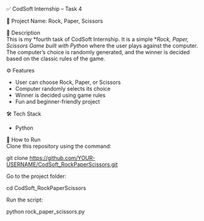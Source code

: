 ✅ CodSoft Internship – Task 4  

📝 Project Name: Rock, Paper, Scissors  

📌 Description  
This is my *fourth task of CodSoft Internship. It is a simple **Rock, Paper, Scissors Game built with Python* where the user plays against the computer. The computer’s choice is randomly generated, and the winner is decided based on the classic rules of the game.  

⚙ Features  
- User can choose Rock, Paper, or Scissors  
- Computer randomly selects its choice  
- Winner is decided using game rules  
- Fun and beginner-friendly project  

🛠 Tech Stack  
- Python  

🚀 How to Run  
Clone this repository using the command:  

git clone https://github.com/YOUR-USERNAME/CodSoft_RockPaperScissors.git 

Go to the project folder:

cd CodSoft_RockPaperScissors


Run the script:

  python rock_paper_scissors.py 
